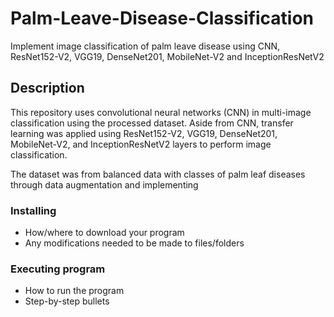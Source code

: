 # Palm-Leave-Disease-Classification

Implement image classification of palm leave disease using CNN, ResNet152-V2, VGG19, DenseNet201, MobileNet-V2 and InceptionResNetV2

## Description

This repository uses convolutional neural networks (CNN) in multi-image classification using the processed dataset. Aside from CNN, transfer learning was applied using ResNet152-V2, VGG19, DenseNet201, MobileNet-V2, and InceptionResNetV2 layers to perform image classification. 

The dataset was from  balanced data with classes of palm leaf diseases through data augmentation and implementing

### Installing

* How/where to download your program
* Any modifications needed to be made to files/folders

### Executing program

* How to run the program
* Step-by-step bullets
